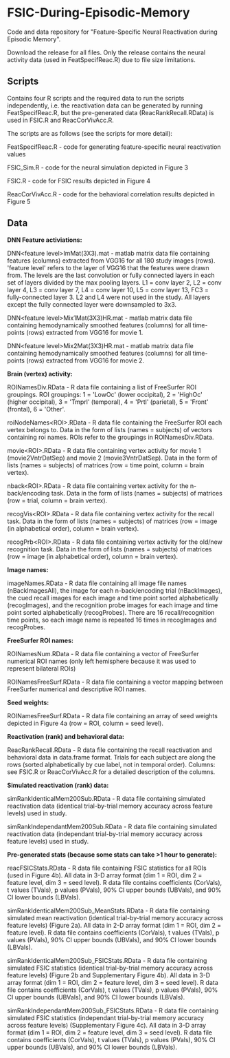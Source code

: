 # FSIC-During-Episodic-Memory
Code and data repository for "Feature-Specific Neural Reactivation during Episodic Memory". 

Download the release for all files. Only the release contains the neural activity data (used in FeatSpecifReac.R) due to file size limitations.

## Scripts

Contains four R scripts and the required data to run the scripts independently, i.e. the reactivation data can be generated by running FeatSpecifReac.R, but the pre-generated data (ReacRankRecall.RData) is used in FSIC.R and ReacCorVivAcc.R.

The scripts are as follows (see the scripts for more detail):

FeatSpecifReac.R - code for generating feature-specific neural reactivation values

FSIC_Sim.R - code for the neural simulation depicted in Figure 3

FSIC.R - code for FSIC results depicted in Figure 4

ReacCorVivAcc.R - code for the behavioral correlation results depicted in Figure 5


## Data

<b>DNN Feature activiations:</b>

DNN\<feature level\>ImMat(3X3).mat - matlab matrix data file containing features (columns) extracted from VGG16 for all 180 study images (rows). 'feature level' refers to the layer of VGG16 that the features were drawn from. The levels are the last convolution or fully connected layers in each set of layers divided by the max pooling layers. L1 = conv layer 2, L2 = conv layer 4, L3 = conv layer 7, L4 = conv layer 10, L5 = conv layer 13, FC3 = fully-connected layer 3. L2 and L4 were not used in the study. All layers except the fully connected layer were downsampled to 3x3.

DNN\<feature level\>Mix1Mat(3X3)HR.mat - matlab matrix data file containing hemodynamically smoothed features (columns) for all time-points (rows) extracted from VGG16 for movie 1.

DNN\<feature level\>Mix2Mat(3X3)HR.mat - matlab matrix data file containing hemodynamically smoothed features (columns) for all time-points (rows) extracted from VGG16 for movie 2.

<b>Brain (vertex) activity:</b>

ROINamesDiv.RData - R data file containing a list of FreeSurfer ROI groupings. ROI groupings: 1 = 'LowOc' (lower occipital), 2 = 'HighOc' (higher occipital), 3 = 'Tmprl' (temporal), 4 = 'Prtl' (parietal), 5 = 'Front' (frontal), 6 = 'Other'.

roiNodeNames\<ROI\>.RData - R data file containing the FreeSurfer ROI each vertex belongs to. Data in the form of lists (names = subjects) of vectors containing roi names. ROIs refer to the groupings in ROINamesDiv.RData.

movie\<ROI\>.RData - R data file containing vertex activity for movie 1 (movie2VntrDatSep) and movie 2 (movie3VntrDatSep). Data in the form of lists (names = subjects) of matrices (row = time point, column = brain vertex).

nback\<ROI\>.RData - R data file containing vertex activity for the n-back/encoding task. Data in the form of lists (names = subjects) of matrices (row = trial, column = brain vertex).

recogVis\<ROI\>.RData - R data file containing vertex activity for the recall task. Data in the form of lists (names = subjects) of matrices (row = image (in alphabetical order), column = brain vertex).

recogPrb\<ROI\>.RData - R data file containing vertex activity for the old/new recognition task. Data in the form of lists (names = subjects) of matrices (row = image (in alphabetical order), column = brain vertex).

<b>Image names:</b>

imageNames.RData - R data file containing all image file names (nBackImagesAll), the image for each n-back/encoding trial (nBackImages), the cued recall images for each image and time point sorted alphabetically (recogImages), and the recognition probe images for each image and time point sorted alphabetically (recogProbes). There are 16 recall/recognition time points, so each image name is repeated 16 times in recogImages and recogProbes.

<b>FreeSurfer ROI names:</b>

ROINamesNum.RData - R data file containing a vector of FreeSurfer numerical ROI names (only left hemisphere because it was used to represent bilateral ROIs)

ROINamesFreeSurf.RData - R data file containing a vector mapping between FreeSurfer numerical and descriptive ROI names.

<b>Seed weights:</b>

ROINamesFreeSurf.RData - R data file containing an array of seed weights depicted in Figure 4a (row = ROI, column = seed level).

<b>Reactivation (rank) and behavioral data:</b>

ReacRankRecall.RData - R data file containing the recall reactivation and behavioral data in data.frame format. Trials for each subject are along the rows (sorted alphabetically by cue label, not in temporal order). Columns: see FSIC.R or ReacCorVivAcc.R for a detailed description of the columns.

<b>Simulated reactivation (rank) data:</b>

simRankIdenticalMem200Sub.RData - R data file containing simulated reactivation data (identical trial-by-trial memory accuracy across feature levels) used in study.

simRankIndependantMem200Sub.RData - R data file containing simulated reactivation data (independant trial-by-trial memory accuracy across feature levels) used in study.

<b>Pre-generated stats (because some stats can take >1 hour to generate):</b>

reacFSICStats.RData - R data file containing FSIC statistics for all ROIs (used in Figure 4b). All data in 3-D array format (dim 1 = ROI, dim 2 = feature level, dim 3 = seed level). R data file contains coefficients (CorVals), t values (TVals), p values (PVals), 90% CI upper bounds (UBVals), and 90% CI lower bounds (LBVals).

simRankIdenticalMem200Sub_MeanStats.RData - R data file containing simulated mean reactivation (identical trial-by-trial memory accuracy across feature levels) (Figure 2a). All data in 2-D array format (dim 1 = ROI, dim 2 = feature level). R data file contains coefficients (CorVals), t values (TVals), p values (PVals), 90% CI upper bounds (UBVals), and 90% CI lower bounds (LBVals).

simRankIdenticalMem200Sub_FSICStats.RData - R data file containing simulated FSIC statistics (identical trial-by-trial memory accuracy across feature levels) (Figure 2b and Supplementary Figure 4b). All data in 3-D array format (dim 1 = ROI, dim 2 = feature level, dim 3 = seed level). R data file contains coefficients (CorVals), t values (TVals), p values (PVals), 90% CI upper bounds (UBVals), and 90% CI lower bounds (LBVals).

simRankIndependantMem200Sub_FSICStats.RData - R data file containing simulated FSIC statistics (independant trial-by-trial memory accuracy across feature levels) (Supplementary Figure 4c). All data in 3-D array format (dim 1 = ROI, dim 2 = feature level, dim 3 = seed level). R data file contains coefficients (CorVals), t values (TVals), p values (PVals), 90% CI upper bounds (UBVals), and 90% CI lower bounds (LBVals).
